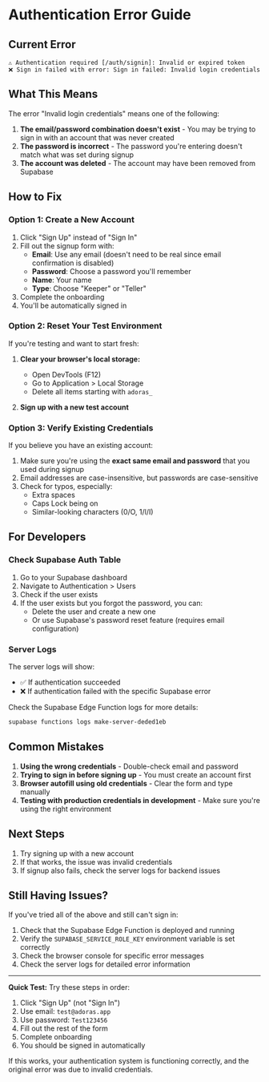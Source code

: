 # Authentication Error Guide

## Current Error
```
⚠️ Authentication required [/auth/signin]: Invalid or expired token
❌ Sign in failed with error: Sign in failed: Invalid login credentials
```

## What This Means

The error "Invalid login credentials" means one of the following:

1. **The email/password combination doesn't exist** - You may be trying to sign in with an account that was never created
2. **The password is incorrect** - The password you're entering doesn't match what was set during signup
3. **The account was deleted** - The account may have been removed from Supabase

## How to Fix

### Option 1: Create a New Account
1. Click "Sign Up" instead of "Sign In"
2. Fill out the signup form with:
   - **Email**: Use any email (doesn't need to be real since email confirmation is disabled)
   - **Password**: Choose a password you'll remember
   - **Name**: Your name
   - **Type**: Choose "Keeper" or "Teller"
3. Complete the onboarding
4. You'll be automatically signed in

### Option 2: Reset Your Test Environment

If you're testing and want to start fresh:

1. **Clear your browser's local storage:**
   - Open DevTools (F12)
   - Go to Application > Local Storage
   - Delete all items starting with `adoras_`

2. **Sign up with a new test account**

### Option 3: Verify Existing Credentials

If you believe you have an existing account:

1. Make sure you're using the **exact same email and password** that you used during signup
2. Email addresses are case-insensitive, but passwords are case-sensitive
3. Check for typos, especially:
   - Extra spaces
   - Caps Lock being on
   - Similar-looking characters (0/O, 1/l/I)

## For Developers

### Check Supabase Auth Table

1. Go to your Supabase dashboard
2. Navigate to Authentication > Users
3. Check if the user exists
4. If the user exists but you forgot the password, you can:
   - Delete the user and create a new one
   - Or use Supabase's password reset feature (requires email configuration)

### Server Logs

The server logs will show:
- ✅ If authentication succeeded
- ❌ If authentication failed with the specific Supabase error

Check the Supabase Edge Function logs for more details:
```bash
supabase functions logs make-server-deded1eb
```

## Common Mistakes

1. **Using the wrong credentials** - Double-check email and password
2. **Trying to sign in before signing up** - You must create an account first
3. **Browser autofill using old credentials** - Clear the form and type manually
4. **Testing with production credentials in development** - Make sure you're using the right environment

## Next Steps

1. Try signing up with a new account
2. If that works, the issue was invalid credentials
3. If signup also fails, check the server logs for backend issues

## Still Having Issues?

If you've tried all of the above and still can't sign in:

1. Check that the Supabase Edge Function is deployed and running
2. Verify the `SUPABASE_SERVICE_ROLE_KEY` environment variable is set correctly
3. Check the browser console for specific error messages
4. Check the server logs for detailed error information

---

**Quick Test:**
Try these steps in order:
1. Click "Sign Up" (not "Sign In")
2. Use email: `test@adoras.app`
3. Use password: `Test123456`
4. Fill out the rest of the form
5. Complete onboarding
6. You should be signed in automatically

If this works, your authentication system is functioning correctly, and the original error was due to invalid credentials.
